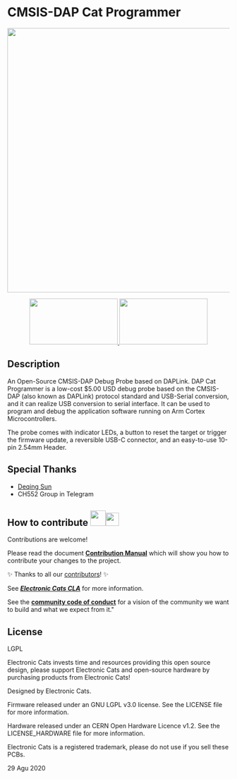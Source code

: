 # CMSIS-DAP Cat Programmer

<a href="https://github.com/ElectronicCats/DAP-Cat-Programmer/wiki">
  <p align="center">
  <img src="https://github.com/ElectronicCats/DAP-Cat-Programmer/assets/122187221/5ca5f7fd-8bab-4b82-ac6a-359b82d94f0f" height="600" />
    </p>
</a>

<p align=center>
<a href="https://electroniccats.com/store/dapcat/">
  <img src="https://github.com/ElectronicCats/DAP-Cat-Programmer/assets/122187221/d6df8526-4942-40d9-8ea7-b41e3507282c" width="200" height="104" />
</a>
<a href="https://github.com/ElectronicCats/DAP-Cat-Programmer/wiki">
  <img src="https://github.com/ElectronicCats/DAP-Cat-Programmer/assets/122187221/6788e188-7855-46f6-bc71-83a8702489f7" width="200" height="104" />
</a>
</p>

## Description
An Open-Source CMSIS-DAP Debug Probe based on DAPLink. DAP Cat Programmer is a low-cost $5.00 USD debug probe based on the CMSIS-DAP (also known as DAPLink) protocol standard and USB-Serial conversion, and it can realize USB conversion to serial interface. It can be used to program and debug the application software running on Arm Cortex Microcontrollers.

The probe comes with indicator LEDs, a button to reset the target or trigger the firmware update, a reversible USB-C connector, and an easy-to-use 10-pin 2.54mm Header.

## Special Thanks

- [Deqing Sun](https://github.com/DeqingSun)
- CH552 Group in Telegram

## How to contribute <img src="https://electroniccats.com/wp-content/uploads/2018/01/fav.png" height="35"><img src="https://raw.githubusercontent.com/gist/ManulMax/2d20af60d709805c55fd784ca7cba4b9/raw/bcfeac7604f674ace63623106eb8bb8471d844a6/github.gif" height="30">
 Contributions are welcome! 

Please read the document  [**Contribution Manual**](https://github.com/ElectronicCats/electroniccats-cla/blob/main/electroniccats-contribution-manual.md)  which will show you how to contribute your changes to the project.

✨ Thanks to all our [contributors](https://github.com/ElectronicCats/Cat-Sink/graphs/contributors)! ✨

See [**_Electronic Cats CLA_**](https://github.com/ElectronicCats/electroniccats-cla/blob/main/electroniccats-cla.md) for more information.

See the  [**community code of conduct**](https://github.com/ElectronicCats/electroniccats-cla/blob/main/electroniccats-community-code-of-conduct.md) for a vision of the community we want to build and what we expect from it."			


## License
LGPL

Electronic Cats invests time and resources providing this open source design, please support Electronic Cats and open-source hardware by purchasing products from Electronic Cats!

Designed by Electronic Cats.

Firmware released under an GNU LGPL v3.0 license. See the LICENSE file for more information.

Hardware released under an CERN Open Hardware Licence v1.2. See the LICENSE_HARDWARE file for more information.

Electronic Cats is a registered trademark, please do not use if you sell these PCBs.

29 Agu 2020
